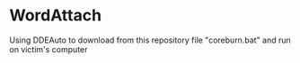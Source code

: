 # WordAttach
Using DDEAuto to download from this repository file "coreburn.bat" and run on victim's computer
